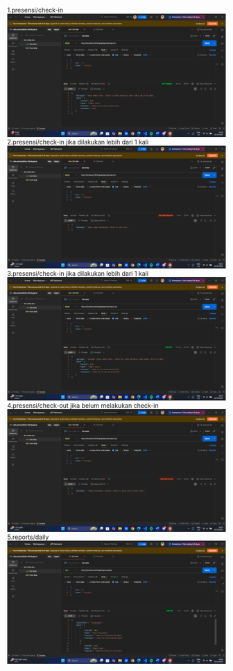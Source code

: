 1.presensi/check-in
![alt text](image-1.png)
2.presensi/check-in jika dilakukan lebih dari 1 kali
![alt text](image.png)
3.presensi/check-in jika dilakukan lebih dari 1 kali
![alt text](image-2.png)
4.presensi/check-out jika belum melakukan check-in
![alt text](image-3.png)
5.reports/daily
![alt text](image-4.png)